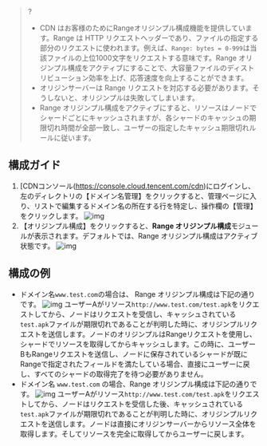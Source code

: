 > ?
>- CDN はお客様のためにRangeオリジンプル構成機能を提供しています。Range は HTTP リクエストヘッダーであり、ファイルの指定する部分のリクエストに使われます。例えば、`Range: bytes = 0-999`は当該ファイルの上位1000文字をリクエストする意味です。Range オリジンプル構成をアクティブにすることで、大容量ファイルのディストリビューション効率を上げ、応答速度を向上することができます。
>- オリジンサーバーは Range リクエストを対応する必要があります。そうしないと、オリジンプルは失敗してしまいます。
>-   Range オリジンプル構成をアクティブにすると、リソースはノードでシャードごとにキャッシュされますが、各シャードのキャッシュの期限切れ時間が全部一致し、ユーザーの指定したキャッシュ期限切れルールに従います。

## 構成ガイド
1. [CDNコンソール(https://console.cloud.tencent.com/cdn)にログインし、左のディレクトリの【ドメイン名管理】をクリックすると、管理ページに入り、リストで編集するドメイン名の所在する行を特定し、操作欄の【管理】をクリックします。
![img](https://main.qcloudimg.com/raw/99e0c24b4530c30b9abe27325bb1b317.png)
2. 【オリジンプル構成】をクリックすると、**Range オリジンプル構成**モジュールが表示されます。デフォルトでは、Range オリジンプル構成はアクティブ状態です。
 ![img](https://main.qcloudimg.com/raw/7653b9061b29fea611ae396df373c2cc.png)

## 構成の例
- ドメイン名`www.test.com`の場合は、 Range オリジンプル構成は下記の通りです。
![img](https://main.qcloudimg.com/raw/d08305ba88dd4afc1cca6091b12d9528.png)
ユーザーAがリソース`http://www.test.com/test.apk`をリクエストしてから、ノードはリクエストを受信し、キャッシュされている`test.apk`ファイルが期限切れであることが判明した時に、オリジンプルリクエストを送信します。ノードのオリジンプルはRangeリクエストを使用し、シャードでリソースを取得してからキャッシュします。この時に、ユーザーBもRangeリクエストを送信し、ノードに保存されているシャードが既にRangeで指定されたフィールドを満たしている場合、直接にユーザーに戻し、すべてのシャードの取得完了を待つ必要がありません。
- ドメイン名 `www.test.com` の場合、Range オリジンプル構成は下記の通りです。
![img](https://main.qcloudimg.com/raw/2e0aee010a727ec375927482e114a210.png)
  ユーザーAがリソース`http://www.test.com/test.apk`をリクエストしてから、ノードはリクエストを受信した後、キャッシュされている`test.apk`ファイルが期限切れであることが判明した時に、オリジンプルリクエストを送信します。ノードは直接にオリジンサーバーからリソース全体を取得します。そしてリソースを完全に取得してからユーザーに戻します。
